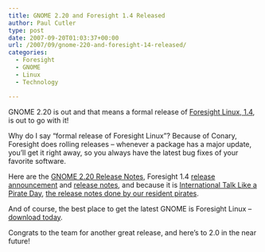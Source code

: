 ```yaml
---
title: GNOME 2.20 and Foresight 1.4 Released
author: Paul Cutler
type: post
date: 2007-09-20T01:03:37+00:00
url: /2007/09/gnome-220-and-foresight-14-released/
categories:
  - Foresight
  - GNOME
  - Linux
  - Technology

---
```

GNOME 2.20 is out and that means a formal release of [Foresight Linux, 1.4][1], is out to go with it!

Why do I say &#8220;formal release of Foresight Linux&#8221;? Because of Conary, Foresight does rolling releases &#8211; whenever a package has a major update, you&#8217;ll get it right away, so you always have the latest bug fixes of your favorite software.

Here are the [GNOME 2.20 Release Notes][2], Foresight 1.4 [release announcement][3] and [release notes][4], and because it is [International Talk Like a Pirate Day][5], [the release notes done by our resident pirates][6].

And of course, the best place to get the latest GNOME is Foresight Linux &#8211; [download today][7].

Congrats to the team for another great release, and here&#8217;s to 2.0 in the near future!

 [1]: http://www.foresightlinux.org/
 [2]: http://www.gnome.org/start/2.20/notes/en/
 [3]: http://www.foresightlinux.org/releases/1_4_announcement/
 [4]: http://www.foresightlinux.org/releases/1_4/
 [5]: http://www.talklikeapirate.com/
 [6]: http://www.foresightlinux.org/releases/1_4/pirate/
 [7]: http://www.foresightlinux.org/downloads